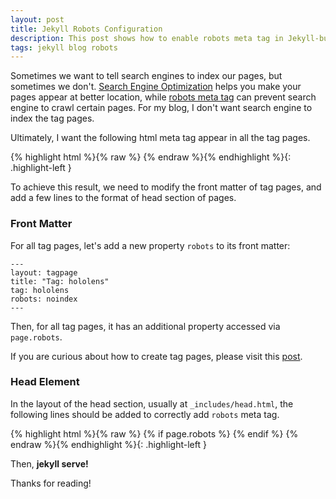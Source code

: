 ```yaml
---
layout: post
title: Jekyll Robots Configuration
description: This post shows how to enable robots meta tag in Jekyll-built blogs. It's super easy without plugins.
tags: jekyll blog robots
---
```



<style>
.highlight-left {margin-left: 0}
</style>

Sometimes we want to tell search engines to index our pages, but sometimes we don't. [Search Engine Optimization](https://moz.com/beginners-guide-to-seo) helps you make your pages appear at better location, while [robots meta tag](http://www.robotstxt.org/meta.html) can prevent search engine to crawl certain pages. For my blog, I don't want search engine to index the tag pages.

Ultimately, I want the following html meta tag appear in all the tag pages.

{% highlight html %}{% raw %}
<meta name="robots" content="noindex" />
{% endraw %}{% endhighlight %}{: .highlight-left }

To achieve this result, we need to modify the front matter of tag pages, and add a few lines to the format of head section of pages.

### Front Matter

For all tag pages, let's add a new property `robots` to its front matter:

```
---
layout: tagpage
title: "Tag: hololens"
tag: hololens
robots: noindex
---
```

Then, for all tag pages, it has an additional property accessed via `page.robots`.

If you are curious about how to create tag pages, please visit this [post](http://longqian.me/2017/02/09/github-jekyll-tag/).

### Head Element

In the layout of the head section, usually at `_includes/head.html`, the following lines should be added to correctly add `robots` meta tag.

{% highlight html %}{% raw %}
{% if page.robots %}
  <meta name="robots" content="{{page.robots}}" />
{% endif %}
{% endraw %}{% endhighlight %}{: .highlight-left }

Then, **jekyll serve!**

Thanks for reading!  <i class="em em-lq"></i>

